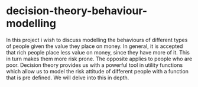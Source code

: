 # decision-theory-behaviour-modelling
In this project i wish to discuss modelling the behaviours of different types of people given the value they place on money. In general, it is accepted that rich people place less value on money, since they have more of it. This in turn makes them more risk prone. The opposite applies to people who are poor. Decision theory provides us with a powerful tool in utility functions which allow us to model the risk attitude of different people with a function that is pre defined. We will delve into this in depth.
